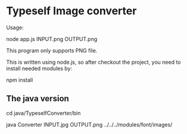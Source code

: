 # Typeself Image converter

Usage:

node app.js INPUT.png OUTPUT.png

This program only supports PNG file.

This is written using node.js, so after checkout the project, you need to install needed modules by:

npm install


## The java version

cd java/TypeselfConverter/bin

java Converter INPUT.jpg OUTPUT.png ../../../modules/font/images/
